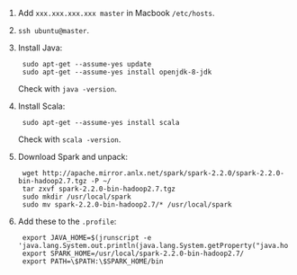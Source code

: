 1. Add `xxx.xxx.xxx.xxx master` in Macbook `/etc/hosts`.
2. `ssh ubuntu@master`.
3. Install Java:

        sudo apt-get --assume-yes update
        sudo apt-get --assume-yes install openjdk-8-jdk

    Check with `java -version`.
4. Install Scala:

        sudo apt-get --assume-yes install scala

    Check with `scala -version`.
5. Download Spark and unpack:

        wget http://apache.mirror.anlx.net/spark/spark-2.2.0/spark-2.2.0-bin-hadoop2.7.tgz -P ~/
        tar zxvf spark-2.2.0-bin-hadoop2.7.tgz
        sudo mkdir /usr/local/spark
        sudo mv spark-2.2.0-bin-hadoop2.7/* /usr/local/spark
6. Add these to the `.profile`:

        export JAVA_HOME=$(jrunscript -e 'java.lang.System.out.println(java.lang.System.getProperty("java.home"));')
        export SPARK_HOME=/usr/local/spark-2.2.0-bin-hadoop2.7/
        export PATH=\$PATH:\$SPARK_HOME/bin
